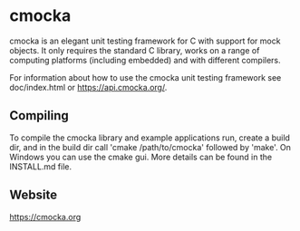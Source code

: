 cmocka
======

cmocka is an elegant unit testing framework for C with support for mock
objects. It only requires the standard C library, works on a range of computing
platforms (including embedded) and with different compilers.

For information about how to use the cmocka unit testing framework see
doc/index.html or https://api.cmocka.org/.

Compiling
---------

To compile the cmocka library and example applications run, create a build dir,
and in the build dir call 'cmake /path/to/cmocka' followed by 'make'. On
Windows you can use the cmake gui. More details can be found in the INSTALL.md
file.

Website
-------

https://cmocka.org

